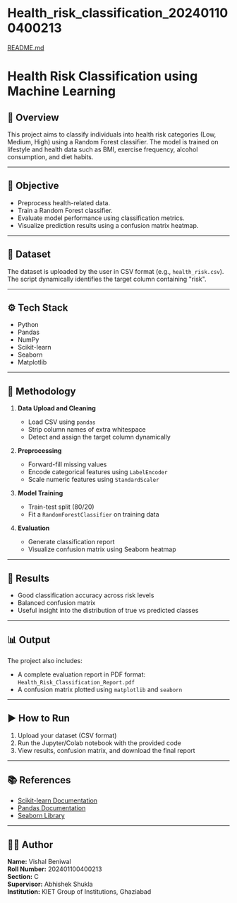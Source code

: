 # Health_risk_classification_202401100400213
[README.md](https://github.com/user-attachments/files/20185037/README.md)
# Health Risk Classification using Machine Learning

## 📌 Overview

This project aims to classify individuals into health risk categories (Low, Medium, High) using a Random Forest classifier. The model is trained on lifestyle and health data such as BMI, exercise frequency, alcohol consumption, and diet habits.

---

## 🧠 Objective

- Preprocess health-related data.
- Train a Random Forest classifier.
- Evaluate model performance using classification metrics.
- Visualize prediction results using a confusion matrix heatmap.

---

## 📂 Dataset

The dataset is uploaded by the user in CSV format (e.g., `health_risk.csv`). The script dynamically identifies the target column containing "risk".

---

## ⚙️ Tech Stack

- Python
- Pandas
- NumPy
- Scikit-learn
- Seaborn
- Matplotlib

---

## 🧪 Methodology

1. **Data Upload and Cleaning**
   - Load CSV using `pandas`
   - Strip column names of extra whitespace
   - Detect and assign the target column dynamically

2. **Preprocessing**
   - Forward-fill missing values
   - Encode categorical features using `LabelEncoder`
   - Scale numeric features using `StandardScaler`

3. **Model Training**
   - Train-test split (80/20)
   - Fit a `RandomForestClassifier` on training data

4. **Evaluation**
   - Generate classification report
   - Visualize confusion matrix using Seaborn heatmap

---

## 📝 Results

- Good classification accuracy across risk levels
- Balanced confusion matrix
- Useful insight into the distribution of true vs predicted classes

---

## 📊 Output

The project also includes:
- A complete evaluation report in PDF format: `Health_Risk_Classification_Report.pdf`
- A confusion matrix plotted using `matplotlib` and `seaborn`

---

## ▶️ How to Run

1. Upload your dataset (CSV format)
2. Run the Jupyter/Colab notebook with the provided code
3. View results, confusion matrix, and download the final report

---

## 📚 References

- [Scikit-learn Documentation](https://scikit-learn.org/)
- [Pandas Documentation](https://pandas.pydata.org/)
- [Seaborn Library](https://seaborn.pydata.org/)

---

## 👨‍💻 Author

**Name:** Vishal Beniwal  
**Roll Number:** 202401100400213  
**Section:** C  
**Supervisor:** Abhishek Shukla  
**Institution:** KIET Group of Institutions, Ghaziabad

